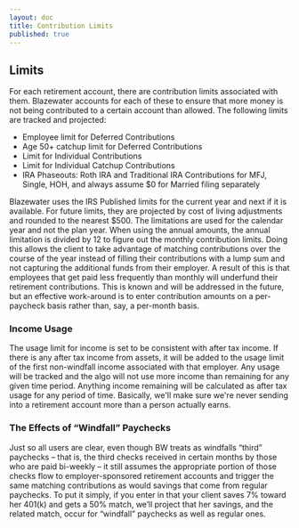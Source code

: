 ```yaml
---
layout: doc
title: Contribution Limits
published: true
---
```


## Limits
 
For each retirement account, there are contribution limits associated with them. Blazewater accounts for each of these to ensure that more money is not being contributed to a certain account than allowed. 
The following limits are tracked and projected:
- Employee limit for Deferred Contributions
- Age 50+ catchup limit for Deferred Contributions
- Limit for Individual Contributions
- Limit for Individual Catchup Contributions
- IRA Phaseouts: Roth IRA and Traditional IRA Contributions for MFJ, Single, HOH, and always assume $0 for Married filing separately

Blazewater uses the IRS Published limits for the current year and next if it is available. For future limits, they are projected by cost of living adjustments and rounded to the nearest $500. The limitations are used for the calendar year and not the plan year.
When using the annual amounts, the annual limitation is divided by 12 to figure out the monthly contribution limits. Doing this allows the client to take advantage of matching contributions over the course of the year instead of filling their contributions with a lump sum and not capturing the additional funds from their employer.  A result of this is that employees that get paid less frequently than monthly will underfund their retirement contributions. This is known and will be addressed in the future, but an effective work-around is to enter contribution amounts on a per-paycheck basis rather than, say, a per-month basis.

### Income Usage
 
The usage limit for income is set to be consistent with after tax income. If there is any after tax income from assets, it will be added to the usage limit of the first non-windfall income associated with that employer. Any usage will be tracked and the algo will not use more income than remaining for any given time period. Anything income remaining will be calculated as after tax usage for any period of time. Basically, we'll make sure we're never sending into a retirement account more than a person actually earns.
 
 
### The Effects of “Windfall” Paychecks
 
Just so all users are clear, even though BW treats as windfalls “third” paychecks – that is, the third checks received in certain months by those who are paid bi-weekly – it still assumes the appropriate portion of those checks flow to employer-sponsored retirement accounts and trigger the same matching contributions as would savings that come from regular paychecks. To put it simply, if you enter in that your client saves 7% toward her 401(k) and gets a 50% match, we’ll project that her savings, and the related match, occur for “windfall” paychecks as well as regular ones.
